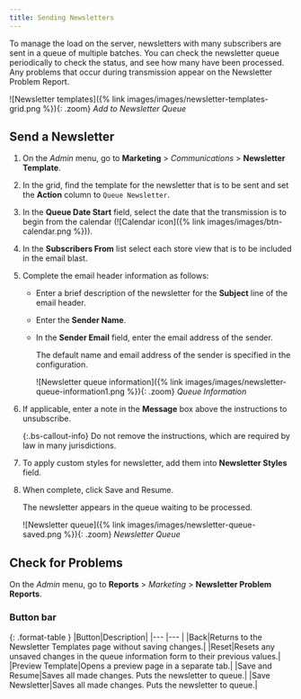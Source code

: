 ```yaml
---
title: Sending Newsletters
---
```


To manage the load on the server, newsletters with many subscribers are sent in a queue of multiple batches. You can check the newsletter queue periodically to check the status, and see how many have been processed. Any problems that occur during transmission appear on the Newsletter Problem Report.

![Newsletter templates]({% link images/images/newsletter-templates-grid.png %}){: .zoom}
_Add to Newsletter Queue_

## Send a Newsletter

1. On the _Admin_ menu, go to **Marketing** > _Communications_ > **Newsletter Template**.

1. In the grid, find the template for the newsletter that is to be sent and set the **Action** column to `Queue Newsletter`.

1. In the **Queue Date Start** field, select the date that the transmission is to begin from the calendar (![Calendar icon]({% link images/images/btn-calendar.png %})).

1. In the **Subscribers From** list select each store view that is to be included in the email blast.

1. Complete the email header information as follows:

    - Enter a brief description of the newsletter for the **Subject** line of the email header.

    - Enter the **Sender Name**.

    - In the **Sender Email** field, enter the email address of the sender.

        The default name and email address of the sender is specified in the configuration.

        ![Newsletter queue information]({% link images/images/newsletter-queue-information1.png %}){: .zoom}
        _Queue Information_

1. If applicable, enter a note in the **Message** box above the instructions to unsubscribe.

   {:.bs-callout-info}
   Do not remove the instructions, which are required by law in many jurisdictions.

1. To apply custom styles for newsletter, add them into **Newsletter Styles** field.

1. When complete, click <span class="btn">Save and Resume</span>.

    The newsletter appears in the queue waiting to be processed.

    ![Newsletter queue]({% link images/images/newsletter-queue-saved.png %}){: .zoom}
    _Newsletter Queue_

## Check for Problems

On the _Admin_ menu, go to **Reports** > _Marketing_ > **Newsletter Problem Reports**.

### Button bar

{: .format-table }
|Button|Description|
|--- |--- |
|<span class="btn">Back</span>|Returns to the Newsletter Templates page without saving changes.|
|<span class="btn">Reset</span>|Resets any unsaved changes in the queue information form to their previous values.|
|<span class="btn">Preview Template</span>|Opens a preview page in a separate tab.|
|<span class="btn">Save and Resume</span>|Saves all made changes. Puts the newsletter to queue.|
|<span class="btn">Save Newsletter</span>|Saves all made changes. Puts the newsletter to queue.|
